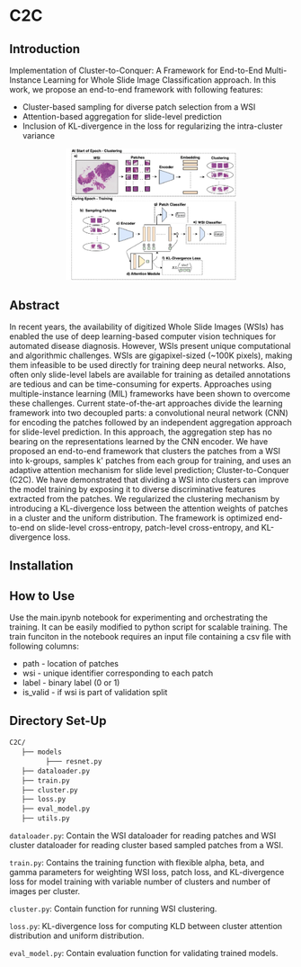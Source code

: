 # C2C

## Introduction

Implementation of Cluster-to-Conquer: A Framework for End-to-End Multi-Instance Learning for Whole Slide Image Classification approach. In this work, we propose an end-to-end framework with following features:
- Cluster-based sampling for diverse patch selection from a WSI
- Attention-based aggregation for slide-level prediction
- Inclusion of KL-divergence in the loss for regularizing the intra-cluster variance
    
<p align="center">
    <img src="docs/FlowChart_MIDL.png" width="60%"/>
</p>    
    
## Abstract

In recent years, the availability of digitized Whole Slide Images (WSIs) has enabled the use of deep learning-based computer vision techniques for automated disease diagnosis. However, WSIs present unique computational and algorithmic challenges. WSIs are gigapixel-sized (~100K pixels), making them infeasible to be used directly for training deep neural networks. Also, often only slide-level labels are available for training as detailed annotations are tedious and can be time-consuming for experts. Approaches using multiple-instance learning (MIL) frameworks have been shown to overcome these challenges. Current state-of-the-art approaches divide the learning framework into two decoupled parts: a convolutional neural network (CNN) for encoding the patches followed by an independent aggregation approach for slide-level prediction. In this approach, the aggregation step has no bearing on the representations learned by the CNN encoder. We have proposed an end-to-end framework that clusters the patches from a WSI into k-groups, samples k' patches from each group for training, and uses an adaptive attention mechanism for slide level prediction; Cluster-to-Conquer (C2C). We have demonstrated that dividing a WSI into clusters can improve the model training by exposing it to diverse discriminative features extracted from the patches. We regularized the clustering mechanism by introducing a KL-divergence loss between the attention weights of patches in a cluster and the uniform distribution. The framework is optimized end-to-end on slide-level cross-entropy, patch-level cross-entropy, and KL-divergence loss. 

## Installation

## How to Use

Use the main.ipynb notebook for experimenting and orchestrating the training. It can be easily modified to python script for scalable training. The train funciton in the notebook requires an input file containing a csv file with following columns:
- path - location of patches
- wsi - unique identifier corresponding to each patch
- label - binary label (0 or 1)
- is_valid - if wsi is part of validation split

## Directory Set-Up

```bash
C2C/
   ├── models
         ├─── resnet.py
   ├── dataloader.py
   ├── train.py
   ├── cluster.py
   ├── loss.py
   ├── eval_model.py
   ├── utils.py

```
`dataloader.py`: Contain the WSI dataloader for reading patches and WSI cluster dataloader for reading cluster based sampled patches from a WSI. 

`train.py`: Contains the training function with flexible alpha, beta, and gamma parameters for weighting WSI loss, patch loss, and KL-divergence loss for model training with variable number of clusters and number of images per cluster.

`cluster.py`: Contain function for running WSI clustering.

`loss.py`: KL-divergence loss for computing KLD between cluster attention distribution and uniform distribution.

`eval_model.py`: Contain evaluation function for validating trained models.

